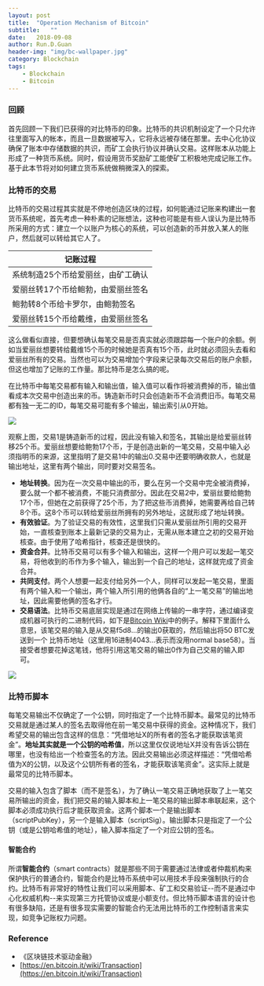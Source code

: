 ```yaml
---
layout: post
title:  "Operation Mechanism of Bitcoin"
subtitle:   ""
date:   2018-09-08
author: Run.D.Guan
header-img: "img/bc-wallpaper.jpg"
category: Blockchain
tags:
    - Blockchain
    - Bitcoin
---
```


### 回顾
首先回顾一下我们已获得的对比特币的印象。比特币的共识机制设定了一个只允许往里面写入的帐本，而且一旦数据被写入，它将永远被存储在那里。去中心化协议确保了账本中存储数据的共识，而矿工会执行协议并确认交易。这样账本从功能上形成了一种货币系统。同时，假设用货币奖励矿工能使矿工积极地完成记账工作。基于此本节将对如何建立货币系统做稍微深入的探索。

### 比特币的交易
比特币的交易过程其实就是不停地创造区块的过程，如何能通过记账来构建出一套货币系统呢，首先考虑一种朴素的记账想法，这种也可能是有些人误认为是比特币所采用的方式：建立一个以账户为核心的系统，可以创造新的币并放入某人的账户，然后就可以转给其它人了。

|记账过程 |
|--------|
|系统制造25个币给爱丽丝，由矿工确认 |
|爱丽丝转17个币给鲍勃，由爱丽丝签名|
|鲍勃转8个币给卡罗尔，由鲍勃签名|
|爱丽丝转15个币给戴维，由爱丽丝签名|

这么做看似直接，但要想确认每笔交易是否真实就必须跟踪每一个账户的余额。例如当爱丽丝想要转给戴维15个币的时候她是否真有15个币，此时就必须回头去看和爱丽丝所有的交易。当然也可以为交易增加个字段来记录每次交易后的账户余额，但这也增加了记账的工作量。那比特币是怎么搞的呢。

在比特币中每笔交易都有输入和输出值，输入值可以看作将被消费掉的币，输出值看成本次交易中创造出来的币。铸造新币时只会创造新币不会消费旧币。每笔交易都有独一无二的ID，每笔交易可能有多个输出，输出索引从0开始。

![](http://7xqutp.com1.z0.glb.clouddn.com/account.png)

观察上图，交易1是铸造新币的过程，因此没有输入和签名，其输出是给爱丽丝转移25个币。爱丽丝想要给鲍勃17个币，于是创造出新的一笔交易，交易中输入必须指明币的来源，这里指明了是交易1中的输出0.交易中还要明确收款人，也就是输出地址，这里有两个输出，同时要对交易签名。

- **地址转换**。因为在一次交易中输出的币，要么在另一个交易中完全被消费掉，要么就一个都不被消费，不能只消费部分。因此在交易2中，爱丽丝要给鲍勃17个币，但她在之前获得了25个币，为了把这些币消费掉，她需要再给自己转8个币。这8个币可以转给爱丽丝所拥有的另外地址，这就形成了地址转换。
- **有效验证**。为了验证交易的有效性，这里我们只需从爱丽丝所引用的交易开始，一直核查到账本上最新记录的交易为止，无需从账本建立之初的交易开始核查。由于使用了哈希指针，核查还是很快的。
- **资金合并**。比特币交易可以有多个输入和输出，这样一个用户可以发起一笔交易，将他收到的币作为多个输入，输出到一个自己的地址，这样就完成了资金合并。
- **共同支付**。两个人想要一起支付给另外一个人，同样可以发起一笔交易，里面有两个输入和一个输出，两个输入所引用的他俩各自的“上一笔交易”的输出地址，因此需要他俩的签名才行。
- **交易语法**。比特币交易底层实现是通过在网络上传输的一串字符，通过编译变成机器可执行的二进制代码，如下是[Bitcoin Wiki](https://en.bitcoin.it/wiki/Transaction)中的例子。解释下里面什么意思，该笔交易的输入是从交易f5d8...的输出0获取的，然后输出将50 BTC发送到一个
比特币地址（这里用16进制4043...表示而没用normal base58）。当接受者想要花掉这笔钱，他将引用这笔交易的输出0作为自己交易的输入即可。

![](http://7xqutp.com1.z0.glb.clouddn.com/script.png)

### 比特币脚本
每笔交易输出不仅确定了一个公钥，同时指定了一个比特币脚本。最常见的比特币交易就是通过某人的签名去取得他在前一笔交易中获得的资金。这种情况下，我们希望交易的输出包含这样的信息：“凭借地址X的所有者的签名才能获取该笔资金”。**地址其实就是一个公钥的哈希值**，所以这里仅仅说地址X并没有告诉公钥在哪里，也没有给出一个检查签名的方法。因此交易输出必须这样描述：“凭借哈希值为X的公钥，以及这个公钥所有者的签名，才能获取该笔资金”。这实际上就是最常见的比特币脚本。

交易的输入包含了脚本（而不是签名），为了确认一笔交易正确地获取了上一笔交易所输出的资金，我们把交易的输入脚本和上一笔交易的输出脚本串联起来，这个脚本必须成功执行后才能获取资金。这两个脚本一个是输出脚本（scriptPubKey），另一个是输入脚本（scriptSig）。输出脚本只是指定了一个公钥（或是公钥哈希值的地址），输入脚本指定了一个对应公钥的签名。

#### 智能合约
所谓**智能合约**（smart contracts）就是那些不同于需要通过法律或者仲裁机构来保护执行的普通合约，智能合约是比特币系统中可以用技术手段来强制执行的合约。比特币有非常好的特性让我们可以采用脚本、矿工和交易验证--而不是通过中心化权威机构--来实现第三方托管协议或是小额支付。但比特币脚本语言的设计也有很多缺陷，还是有很多现实需要的智能合约无法用比特币的工作控制语言来实现，如竞争记账权力问题。

### Reference
* 《区块链技术驱动金融》
* [https://en.bitcoin.it/wiki/Transaction](https://en.bitcoin.it/wiki/Transaction)
